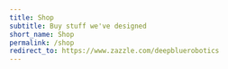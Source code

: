 ```yaml
---
title: Shop
subtitle: Buy stuff we've designed
short_name: Shop
permalink: /shop
redirect_to: https://www.zazzle.com/deepbluerobotics
---
```

